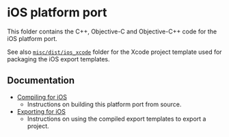 # iOS platform port

This folder contains the C++, Objective-C and Objective-C++ code for the iOS
platform port.

See also [`misc/dist/ios_xcode`](/misc/dist/ios_xcode) folder for the Xcode
project template used for packaging the iOS export templates.

## Documentation

- [Compiling for iOS](https://docs.Redotengine.org/en/latest/contributing/development/compiling/compiling_for_ios.html)
  - Instructions on building this platform port from source.
- [Exporting for iOS](https://docs.Redotengine.org/en/latest/tutorials/export/exporting_for_ios.html)
  - Instructions on using the compiled export templates to export a project.
